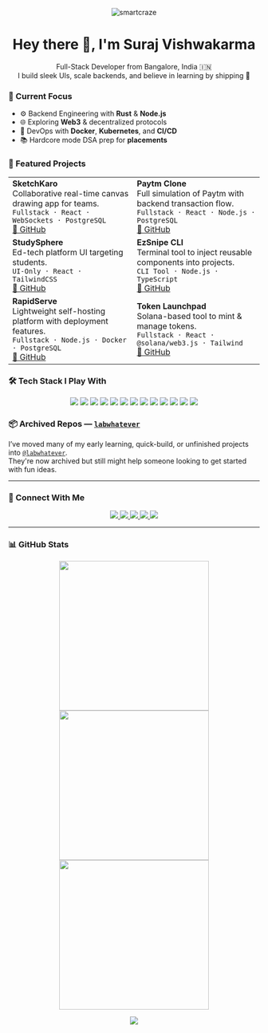 <p align="center">
  <img src="https://komarev.com/ghpvc/?username=smartcraze&label=Profile%20views&color=0e75b6&style=flat" alt="smartcraze" />
</p>

<h1 align="center">Hey there 👋, I'm Suraj Vishwakarma</h1>

<p align="center">
  Full-Stack Developer from Bangalore, India 🇮🇳<br/>
  I build sleek UIs, scale backends, and believe in learning by shipping 🚀
</p>


### 🧠 Current Focus

- ⚙️ Backend Engineering with **Rust** & **Node.js**
- 🌐 Exploring **Web3** & decentralized protocols
- 🐳 DevOps with **Docker**, **Kubernetes**, and **CI/CD**
- 📚 Hardcore mode DSA prep for **placements**


### 🚀 Featured Projects

<table>
  <tr>
    <td><strong>SketchKaro</strong><br/>
      Collaborative real-time canvas drawing app for teams.<br/>
      <code>Fullstack · React · WebSockets · PostgreSQL</code><br/>
      <a href="https://github.com/smartcraze/sketchkaro">🔗 GitHub</a>
    </td>
    <td><strong>Paytm Clone</strong><br/>
      Full simulation of Paytm with backend transaction flow.<br/>
      <code>Fullstack · React · Node.js · PostgreSQL</code><br/>
      <a href="https://github.com/smartcraze/paytm-clone">🔗 GitHub</a>
    </td>
  </tr>
  <tr>
    <td><strong>StudySphere</strong><br/>
      Ed-tech platform UI targeting students.<br/>
      <code>UI-Only · React · TailwindCSS</code><br/>
      <a href="https://github.com/smartcraze/studysphere">🔗 GitHub</a>
    </td>
    <td><strong>EzSnipe CLI</strong><br/>
      Terminal tool to inject reusable components into projects.<br/>
      <code>CLI Tool · Node.js · TypeScript</code><br/>
      <a href="https://github.com/smartcraze/ezsnipe-cli">🔗 GitHub</a>
    </td>
  </tr>
  <tr>
    <td><strong>RapidServe</strong><br/>
      Lightweight self-hosting platform with deployment features.<br/>
      <code>Fullstack · Node.js · Docker · PostgreSQL</code><br/>
      <a href="https://github.com/smartcraze/rapidserve">🔗 GitHub</a>
    </td>
    <td><strong>Token Launchpad</strong><br/>
      Solana-based tool to mint & manage tokens.<br/>
      <code>Fullstack · React · @solana/web3.js · Tailwind</code><br/>
      <a href="https://github.com/smartcraze/token-launchpad">🔗 GitHub</a>
    </td>
  </tr>
</table>


### 🛠️ Tech Stack I Play With

<p align="center">
  <img src="https://img.shields.io/badge/React-20232A?style=flat&logo=react" />
  <img src="https://img.shields.io/badge/Next.js-000?style=flat&logo=nextdotjs" />
  <img src="https://img.shields.io/badge/TailwindCSS-38B2AC?style=flat&logo=tailwind-css&logoColor=white" />
  <img src="https://img.shields.io/badge/Node.js-339933?style=flat&logo=nodedotjs&logoColor=white" />
  <img src="https://img.shields.io/badge/Prisma-2D3748?style=flat&logo=prisma" />
  <img src="https://img.shields.io/badge/TypeScript-3178C6?style=flat&logo=typescript" />
  <img src="https://img.shields.io/badge/Python-3776AB?style=flat&logo=python" />
  <img src="https://img.shields.io/badge/C++-00599C?style=flat&logo=cplusplus" />
  <img src="https://img.shields.io/badge/PostgreSQL-4169E1?style=flat&logo=postgresql" />
  <img src="https://img.shields.io/badge/MongoDB-4EA94B?style=flat&logo=mongodb" />
  <img src="https://img.shields.io/badge/Docker-2496ED?style=flat&logo=docker" />
  <img src="https://img.shields.io/badge/Git-F05032?style=flat&logo=git" />
  <img src="https://img.shields.io/badge/GitHub-181717?style=flat&logo=github" />
</p>


### 📦 Archived Repos — [`labwhatever`](https://github.com/labwhatever)

I’ve moved many of my early learning, quick-build, or unfinished projects into [`@labwhatever`](https://github.com/labwhatever).  
They're now archived but still might help someone looking to get started with fun ideas.

---

### 📲 Connect With Me

<p align="center">
  <a href="https://instagram.com/surajv354">
    <img src="https://img.shields.io/badge/Instagram-%23E4405F.svg?logo=Instagram&logoColor=white" />
  </a>
  <a href="https://linkedin.com/in/surajv354">
    <img src="https://img.shields.io/badge/LinkedIn-%230077B5.svg?logo=linkedin&logoColor=white" />
  </a>
  <a href="https://x.com/surajv354">
    <img src="https://img.shields.io/badge/X-black.svg?logo=X&logoColor=white" />
  </a>
  <a href="https://youtube.com/@smartcraze17">
    <img src="https://img.shields.io/badge/YouTube-%23FF0000.svg?logo=YouTube&logoColor=white" />
  </a>
  <a href="https://smartcraze.online">
    <img src="https://img.shields.io/badge/Portfolio-blue?style=flat&logo=google-chrome&logoColor=white" />
  </a>
</p>

---

### 📊 GitHub Stats

<p align="center">
  <img src="https://github-readme-stats.vercel.app/api?username=smartcraze&theme=tokyonight&hide_border=false&include_all_commits=false&count_private=false&card_width=300" width="300" />
  <img src="https://github-readme-streak-stats.herokuapp.com/?user=smartcraze&theme=tokyonight&hide_border=false" width="300" />
  <img src="https://github-readme-stats.vercel.app/api/top-langs/?username=smartcraze&theme=tokyonight&hide_border=false&layout=compact&card_width=300" width="300" />
</p>

<p align="center">
  <img src="https://github-profile-trophy.vercel.app/?username=smartcraze&theme=ambient_gradient&no-frame=true&no-bg=true&margin-w=4" />
</p>
